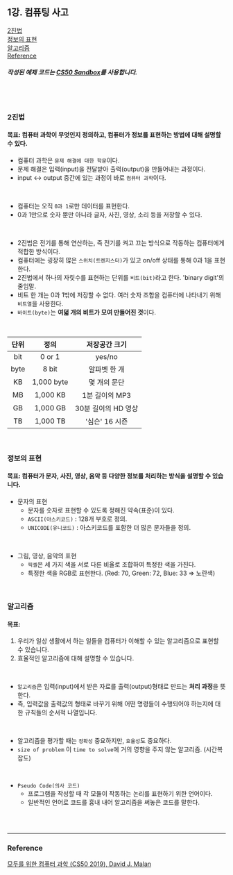 ## 1강. 컴퓨팅 사고

[2진법](#2진법)  
[정보의 표현](#정보의-표현)  
[알고리즘](#알고리즘)  
[Reference](#reference)

##### 작성된 예제 코드는 [CS50 Sandbox](https://sandbox.cs50.io/)를 사용합니다.

<br><br>

### 2진법

#### 목표: 컴퓨터 과학이 무엇인지 정의하고, 컴퓨터가 정보를 표현하는 방법에 대해 설명할 수 있다.

- 컴퓨터 과학은 `문제 해결에 대한 학문`이다.
- 문제 해결은 입력(input)을 전달받아 출력(output)을 만들어내는 과정이다.
- input <-> output 중간에 있는 과정이 바로 `컴퓨터 과학`이다.

<br>

- 컴퓨터는 오직 `0과 1`로만 데이터를 표현한다.
- 0과 1만으로 숫자 뿐만 아니라 글자, 사진, 영상, 소리 등을 저장할 수 있다.

<br>

- 2진법은 전기를 통해 연산하는, 즉 전기를 켜고 끄는 방식으로 작동하는 컴퓨터에게 적합한 방식이다.
- 컴퓨터에는 굉장히 많은 `스위치(트렌지스터)`가 있고 on/off 상태를 통해 0과 1을 표현한다.
- 2진법에서 하나의 자릿수를 표현하는 단위를 `비트(bit)`라고 한다. 'binary digit'의 줄임말.
- 비트 한 개는 0과 1밖에 저장할 수 없다. 여러 숫자 조합을 컴퓨터에 나타내기 위해 `비트열`을 사용한다.
- `바이트(byte)`는 **여덟 개의 비트가 모여 만들어진 것**이다.

<br>

| 단위 |    정의    |    저장공간 크기    |
| :--: | :--------: | :-----------------: |
| bit  |   0 or 1   |       yes/no        |
| byte |   8 bit    |    알파벳 한 개     |
|  KB  | 1,000 byte |    몇 개의 문단     |
|  MB  |  1,000 KB  |   1분 길이의 MP3    |
|  GB  |  1,000 GB  | 30분 길이의 HD 영상 |
|  TB  |  1,000 TB  |   '심슨' 16 시즌    |

<br>

### 정보의 표현

#### 목표: 컴퓨터가 문자, 사진, 영상, 음악 등 다양한 정보를 처리하는 방식을 설명할 수 있습니다.

- 문자의 표현
  - 문자를 숫자로 표현할 수 있도록 정해진 약속(표준)이 있다.
  - `ASCII(아스키코드)` : 128개 부호로 정의.
  - `UNICODE(유니코드)` : 아스키코드를 포함한 더 많은 문자들을 정의.

<br>

- 그림, 영상, 음악의 표현
  - `픽셀`은 세 가지 색을 서로 다른 비율로 조합하여 특정한 색을 가진다.
  - 특정한 색을 RGB로 표현한다. (Red: 70, Green: 72, Blue: 33 => 노란색)

<br>

### 알고리즘

#### 목표:

1. 우리가 일상 생활에서 하는 일들을 컴퓨터가 이해할 수 있는 알고리즘으로 표현할 수 있습니다.
2. 효율적인 알고리즘에 대해 설명할 수 있습니다.

<br>

- `알고리즘`은 입력(input)에서 받은 자료를 출력(output)형태로 만드는 **처리 과정**을 뜻한다.
- 즉, 입력값을 출력값의 형태로 바꾸기 위해 어떤 명령들이 수행되어야 하는지에 대한 규칙들의 순서적 나열입니다.

<br>

- 알고리즘을 평가할 때는 `정확성` 중요하지만, `효율성`도 중요하다.
- `size of problem` 이 `time to solve`에 거의 영향을 주지 않는 알고리즘. (시간복잡도)

<br>

- `Pseudo Code(의사 코드)`
  - 프로그램을 작성할 때 각 모듈이 작동하는 논리를 표현하기 위한 언어이다.
  - 일반적인 언어로 코드를 흉내 내어 알고리즘을 써놓은 코드를 말한다.

<br><br>

---

### **Reference**

[모두를 위한 컴퓨터 과학 (CS50 2019), David J. Malan](https://www.boostcourse.org/cs112)
